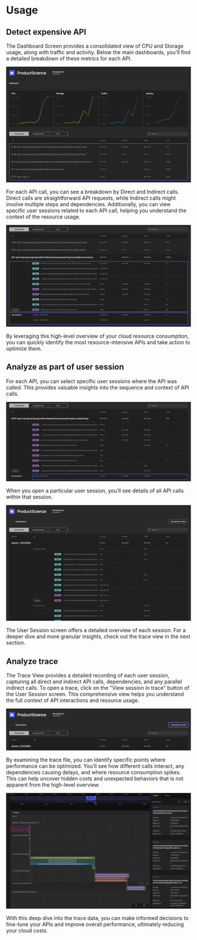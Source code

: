 # Usage

## Detect expensive API

The Dashboard Screen provides a consolidated view of CPU 
and Storage usage, along with traffic and activity. 
Below the main dashboards, you'll find a detailed breakdown of 
these metrics for each API. 

![dashboard-view](../images/cco-dashboard-view.png)

For each API call, you can see a breakdown by Direct and Indirect calls. 
Direct calls are straightforward API requests, while Indirect calls might 
involve multiple steps and dependencies. Additionally, you can view specific 
user sessions related to each API call, helping you understand the context 
of the resource usage.

![api-breakdown](../images/cco-api-breakdown.png)

By leveraging this high-level overview of your cloud resource consumption, 
you can quickly identify the most resource-intensive APIs and take action 
to optimize them.

## Analyze as part of user session

For each API, you can select specific user sessions where the API was called. 
This provides valuable insights into the sequence and context of API calls.

![api-sessions](../images/cco-api-sessions.png)

When you open a particular user session, you’ll see details of all API calls 
within that session.

![user-session](../images/cco-user-session.png)

The User Session screen offers a detailed overview of each session. For a 
deeper dive and more granular insights, check out the trace view in the 
next section.

## Analyze trace 

The Trace View provides a detailed recording of each user session, capturing 
all direct and indirect API calls, dependencies, and any parallel indirect 
calls. To open a trace, click on the "View session in trace" button of the 
User Session screen. 
This comprehensive view helps you understand the full context of API 
interactions and resource usage.

![view-trace](../images/cco-view-trace.png)

By examining the trace file, you can identify specific points where performance 
can be optimized. You'll see how different calls interact, any dependencies 
causing delays, and where resource consumption spikes. This can help uncover 
hidden costs and unexpected behaviors that is not apparent from the 
high-level overview.

![trace-session](../images/cco-trace-view.png)

With this deep dive into the trace data, you can make informed decisions to 
fine-tune your APIs and improve overall performance, ultimately reducing 
your cloud costs.
